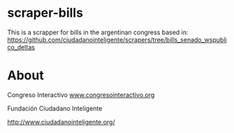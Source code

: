 scraper-bills
=============

This is a scrapper for bills in the argentinan congress based in: https://github.com/ciudadanointeligente/scrapers/tree/bills_senado_wspublico_deltas


# About
Congreso Interactivo
www.congresointeractivo.org

Fundación Ciudadano Inteligente

http://www.ciudadanointeligente.org/
